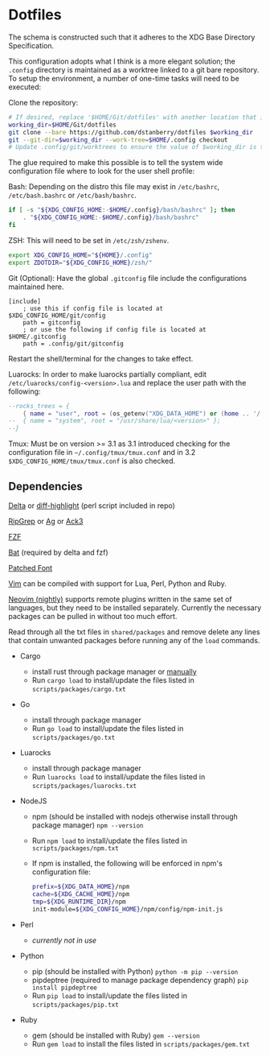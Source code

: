 # Dotfiles

The schema is constructed such that it adheres to the XDG Base Directory Specification.

This configuration adopts what I think is a more elegant solution; the `.config` directory is maintained as a worktree linked to a git bare repository. To setup the environment, a number of one-time tasks will need to be executed:

Clone the repository:

```bash
# If desired, replace '$HOME/Git/dotfiles' with another location that is preferred.
working_dir=$HOME/Git/dotfiles
git clone --bare https://github.com/dstanberry/dotfiles $working_dir
git --git-dir=$working_dir --work-tree=$HOME/.config checkout
# Update .config/git/worktrees to ensure the value of $working_dir is the same.
```

The glue required to make this possible is to tell the system wide configuration file where to look for the user shell profile:

Bash:
Depending on the distro this file may exist in `/etc/bashrc`, `/etc/bash.bashrc` or `/etc/bash/bashrc`.

```bash
if [ -s "${XDG_CONFIG_HOME:-$HOME/.config}/bash/bashrc" ]; then
    . "${XDG_CONFIG_HOME:-$HOME/.config}/bash/bashrc"
fi
```

ZSH:
This will need to be set in `/etc/zsh/zshenv`.

```zsh
export XDG_CONFIG_HOME="${HOME}/.config"
export ZDOTDIR="${XDG_CONFIG_HOME}/zsh/"
```

Git (Optional):
Have the global `.gitconfig` file include the configurations maintained here.

```gitconfig
[include]
    ; use this if config file is located at $XDG_CONFIG_HOME/git/config
    path = gitconfig
    ; or use the following if config file is located at $HOME/.gitconfig
    path = .config/git/gitconfig
```

Restart the shell/terminal for the changes to take effect.

Luarocks:
In order to make luarocks partially compliant, edit `/etc/luarocks/config-<version>.lua` and replace the user path with the following:

```lua
--rocks_trees = {
    { name = "user", root = (os_getenv("XDG_DATA_HOME") or (home .. '/.local/share')) .. "/luarocks" };
--  { name = "system", root = "/usr/share/lua/<version>" };
--}
```

Tmux: Must be on version >= 3.1 as 3.1 introduced checking for the configuration file in `~/.config/tmux/tmux.conf` and in 3.2 `$XDG_CONFIG_HOME/tmux/tmux.conf` is also checked.

## Dependencies

[Delta](https://github.com/dandavison/delta) or [diff-highlight](https://github.com/git/git/tree/master/contrib/diff-highlight) (perl script included in repo)

[RipGrep](https://github.com/BurntSushi/ripgrep) or [Ag](https://github.com/ggreer/the_silver_searcher) or [Ack3](https://github.com/beyondgrep/ack3)

[FZF](https://github.com/junegunn/fzf)

[Bat](https://github.com/sharkdp/bat) (required by delta and fzf)

[Patched Font](https://www.nerdfonts.com)

[Vim](https://github.com/vim/vim) can be compiled with support for Lua, Perl, Python and Ruby.

[Neovim (nightly)](https://github.com/neovim/neovim) supports remote plugins written in the same set of languages, but they need to be installed separately. Currently the necessary packages can be pulled in without too much effort.

Read through all the txt files in `shared/packages` and remove delete any lines that contain unwanted packages before running any of the `load` commands.

- Cargo
  - install rust through package manager or [manually](https://doc.rust-lang.org/cargo/getting-started/installation.html)
  - Run `cargo load` to install/update the files listed in `scripts/packages/cargo.txt`

- Go
  - install through package manager
  - Run `go load` to install/update the files listed in `scripts/packages/go.txt`

- Luarocks
  - install through package manager
  - Run `luarocks load` to install/update the files listed in `scripts/packages/luarocks.txt`

- NodeJS
  - npm (should be installed with nodejs otherwise install through package manager) `npm --version`
  - Run `npm load` to install/update the files listed in `scripts/packages/npm.txt`
  - If npm is installed, the following will be enforced in npm's configuration file:

    ```sh
    prefix=${XDG_DATA_HOME}/npm
    cache=${XDG_CACHE_HOME}/npm
    tmp=${XDG_RUNTIME_DIR}/npm
    init-module=${XDG_CONFIG_HOME}/npm/config/npm-init.js
    ```

- Perl
  - _currently not in use_

- Python
  - pip (should be installed with Python) `python -m pip --version`
  - pipdeptree (required to manage package dependency graph) `pip install pipdeptree`
  - Run `pip load` to install/update the files listed in `scripts/packages/pip.txt`

- Ruby
  - gem (should be installed with Ruby) `gem --version`
  - Run `gem load` to install the files listed in `scripts/packages/gem.txt`
